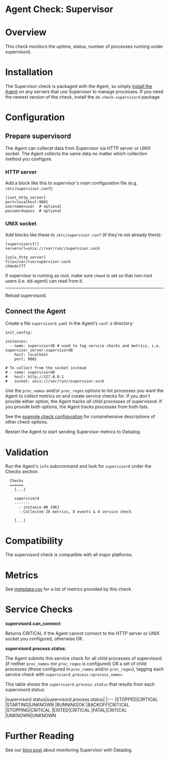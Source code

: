 # Agent Check: Supervisor

# Overview

This check monitors the uptime, status, number of processes running under supervisord.

# Installation

The Supervisor check is packaged with the Agent, so simply [install the Agent](https://app.datadoghq.com/account/settings#agent) on any servers that use Supervisor to manage processes. If you need the newest version of the check, install the `dd-check-supervisord` package.

# Configuration

## Prepare supervisord

The Agent can collecet data from Supervisor via HTTP server or UNIX socket. The Agent collects the same data no matter which collection method you configure.

### HTTP server

Add a block like this to supervisor's main configuration file (e.g. `/etc/supervisor.conf`):

```
[inet_http_server]
port=localhost:9001
username=user  # optional
password=pass  # optional
```

### UNIX socket 

Add blocks like these to `/etc/supervisor.conf` (if they're not already there):

```
[supervisorctl]
serverurl=unix:///var/run//supervisor.sock

[unix_http_server]
file=/var/run/supervisor.sock
chmod=777
```

If supervisor is running as root, make sure `chmod` is set so that non-root users (i.e. dd-agent) can read from it.

---

Reload supervisord.

## Connect the Agent

Create a file `supervisord.yaml` in the Agent's `conf.d` directory:

```
init_config:

instances:
  - name: supervisord0 # used to tag service checks and metrics, i.e. supervisor_server:supervisord0
    host: localhost  
    port: 9001

# To collect from the socket instead
# - name: supervisord0
#   host: http://127.0.0.1 
#   socket: unix:///var/run//supervisor.sock
```

Use the `proc_names` and/or `proc_regex` options to list processes you want the Agent to collect metrics on and create service checks for. If you don't provide either option, the Agent tracks _all_ child processes of supervisord. If you provide both options, the Agent tracks processes from both lists.

See the [example check configuration](https://github.com/DataDog/integrations-core/blob/master/supervisord/conf.yaml.example) for comprehensive descriptions of other check options.

Restart the Agent to start sending Supervisor metrics to Datadog.

# Validation

Run the Agent's `info` subcommand and look for `supervisord` under the Checks section:

```
  Checks
  ======
    [...]

    supervisord
    -------
      - instance #0 [OK]
      - Collected 26 metrics, 0 events & 4 service check

    [...]
```

# Compatibility

The supervisord check is compatible with all major platforms.

# Metrics

See [metadata.csv](https://github.com/DataDog/integrations-core/blob/master/supervisord/metadata.csv) for a list of metrics provided by this check.

# Service Checks

**supervisord.can_connect**:

Returns CRITICAL if the Agent cannot connect to the HTTP server or UNIX socket you configured, otherwise OK.

**supervisord.process.status**:

The Agent submits this service check for all child processes of supervisord (if neither `proc_names` nor `proc_regex` is configured) OR a set of child processes (those configured in `proc_names` and/or `proc_regex`), tagging each service check with `supervisord_process:<process_name>`.

This table shows the `supervisord.process.status` that results from each supervisord status:

|supervisord status|supervisord.process.status|
|---
|STOPPED|CRITICAL
|STARTING|UNKNOWN
|RUNNING|OK
|BACKOFF|CRITICAL
|STOPPING|CRITICAL
|EXITED|CRITICAL
|FATAL|CRITICAL
|UNKNOWN|UNKNOWN

# Further Reading

See our [blog post](https://www.datadoghq.com/blog/supervisor-monitors-your-processes-datadog-monitors-supervisor/) about monitoring Supervisor with Datadog.
